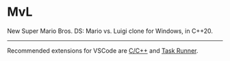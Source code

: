 # MvL
 New Super Mario Bros. DS: Mario vs. Luigi clone for Windows, in C++20.
 
 ---
 Recommended extensions for VSCode are [C/C++](https://marketplace.visualstudio.com/items?itemName=ms-vscode.cpptools) and [Task Runner](https://marketplace.visualstudio.com/items?itemName=SanaAjani.taskrunnercode).
 
